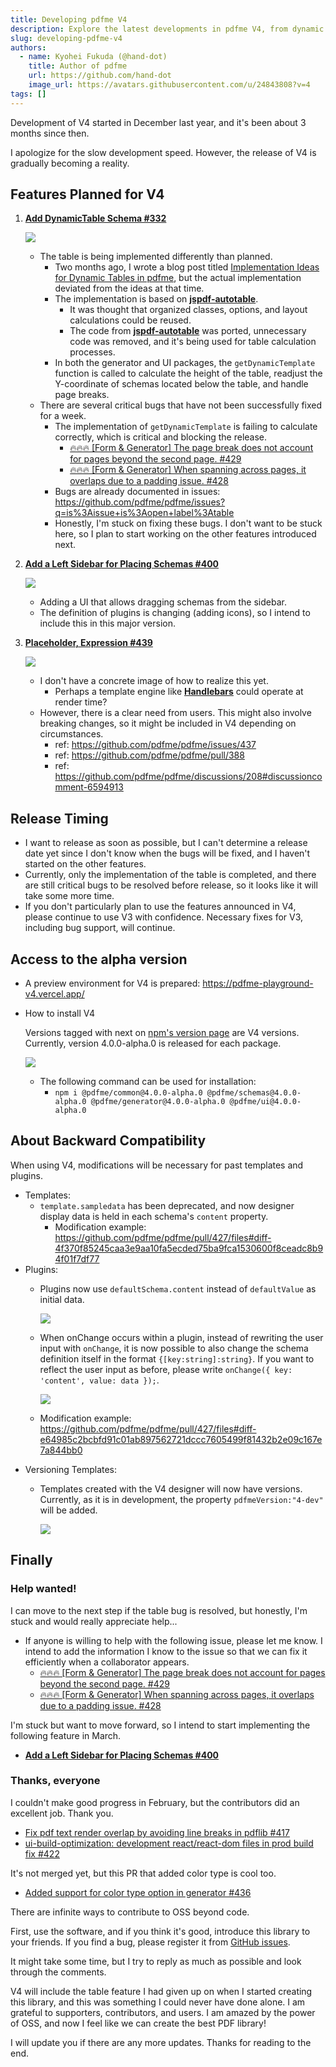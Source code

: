```yaml
---
title: Developing pdfme V4
description: Explore the latest developments in pdfme V4, from dynamic table schemas and UI enhancements to new features like placeholders and expressions. Dive into the challenges and progress, including critical bug fixes and backward compatibility considerations, and learn how you can contribute to this evolving open-source PDF library project.
slug: developing-pdfme-v4
authors:
  - name: Kyohei Fukuda (@hand-dot)
    title: Author of pdfme
    url: https://github.com/hand-dot
    image_url: https://avatars.githubusercontent.com/u/24843808?v=4
tags: []
---
```


Development of V4 started in December last year, and it's been about 3 months since then.

I apologize for the slow development speed. However, the release of V4 is gradually becoming a reality.

<!-- truncate -->

## Features Planned for V4

1. [**Add DynamicTable Schema #332**](https://github.com/pdfme/pdfme/issues/332)

    ![](https://storage.googleapis.com/zenn-user-upload/3d22843b2486-20240302.png)
    
    - The table is being implemented differently than planned.
        - Two months ago, I wrote a blog post titled [Implementation Ideas for Dynamic Tables in pdfme](https://pdfme.com/blog/implementation-Ideas-for-dynamic-tables), but the actual implementation deviated from the ideas at that time.
        - The implementation is based on **[jspdf-autotable](https://www.npmjs.com/package/jspdf-autotable)**.
            - It was thought that organized classes, options, and layout calculations could be reused.
            - The code from **[jspdf-autotable](https://www.npmjs.com/package/jspdf-autotable)** was ported, unnecessary code was removed, and it's being used for table calculation processes.
        - In both the generator and UI packages, the `getDynamicTemplate` function is called to calculate the height of the table, readjust the Y-coordinate of schemas located below the table, and handle page breaks.
    - There are several critical bugs that have not been successfully fixed for a week.
        - The implementation of `getDynamicTemplate` is failing to calculate correctly, which is critical and blocking the release.
            - [🔥🔥🔥 [Form & Generator] The page break does not account for pages beyond the second page. #429](https://github.com/pdfme/pdfme/issues/429)
            - [🔥🔥🔥 [Form & Generator] When spanning across pages, it overlaps due to a padding issue. #428](https://github.com/pdfme/pdfme/issues/428)
        - Bugs are already documented in issues: https://github.com/pdfme/pdfme/issues?q=is%3Aissue+is%3Aopen+label%3Atable
        - Honestly, I'm stuck on fixing these bugs. I don't want to be stuck here, so I plan to start working on the other features introduced next.
2. [**Add a Left Sidebar for Placing Schemas #400**](https://github.com/pdfme/pdfme/issues/400)
    
    ![](https://storage.googleapis.com/zenn-user-upload/be31a9c03519-20240302.png)

    - Adding a UI that allows dragging schemas from the sidebar.
    - The definition of plugins is changing (adding icons), so I intend to include this in this major version.
3. [**Placeholder, Expression #439**](https://github.com/pdfme/pdfme/issues/439)
    
    ![](https://storage.googleapis.com/zenn-user-upload/4e66257d5d55-20240302.png)

    - I don't have a concrete image of how to realize this yet.
        - Perhaps a template engine like **[Handlebars](https://handlebarsjs.com/)** could operate at render time?
    - However, there is a clear need from users. This might also involve breaking changes, so it might be included in V4 depending on circumstances.
      - ref: https://github.com/pdfme/pdfme/issues/437
      - ref: https://github.com/pdfme/pdfme/pull/388
      - ref: https://github.com/pdfme/pdfme/discussions/208#discussioncomment-6594913

## Release Timing

- I want to release as soon as possible, but I can't determine a release date yet since I don't know when the bugs will be fixed, and I haven't started on the other features.
- Currently, only the implementation of the table is completed, and there are still critical bugs to be resolved before release, so it looks like it will take some more time.
- If you don't particularly plan to use the features announced in V4, please continue to use V3 with confidence. Necessary fixes for V3, including bug support, will continue.

## Access to the alpha version

- A preview environment for V4 is prepared: https://pdfme-playground-v4.vercel.app/
- How to install V4
    
    Versions tagged with next on [npm's version page](https://www.npmjs.com/package/@pdfme/generator?activeTab=versions) are V4 versions. Currently, version 4.0.0-alpha.0 is released for each package.
    
    ![](https://storage.googleapis.com/zenn-user-upload/65a828e2f2b7-20240302.png)

    - The following command can be used for installation:
        - `npm i @pdfme/common@4.0.0-alpha.0 @pdfme/schemas@4.0.0-alpha.0 @pdfme/generator@4.0.0-alpha.0 @pdfme/ui@4.0.0-alpha.0`

## About Backward Compatibility

When using V4, modifications will be necessary for past templates and plugins.

- Templates:
    - `template.sampledata` has been deprecated, and now designer display data is held in each schema's `content` property.
        - Modification example: https://github.com/pdfme/pdfme/pull/427/files#diff-4f370f85245caa3e9aa10fa5ecded75ba9fca1530600f8ceadc8b94f01f7df77
- Plugins:
    - Plugins now use `defaultSchema.content` instead of `defaultValue` as initial data.
        
        ![](https://storage.googleapis.com/zenn-user-upload/2cb01519cb4a-20240302.png)
        
    - When onChange occurs within a plugin, instead of rewriting the user input with `onChange`, it is now possible to also change the schema definition itself in the format `{[key:string]:string}`. If you want to reflect the user input as before, please write `onChange({ key: 'content', value: data });`.
        
        ![](https://storage.googleapis.com/zenn-user-upload/02a5e41c6fb9-20240302.png)
        
    - Modification example: https://github.com/pdfme/pdfme/pull/427/files#diff-e64985c2bcbfd91c01ab897562721dccc7605499f81432b2e09c167e7a844bb0
- Versioning Templates:
    - Templates created with the V4 designer will now have versions. Currently, as it is in development, the property `pdfmeVersion:"4-dev"` will be added.
        
        ![](https://storage.googleapis.com/zenn-user-upload/51d4bbc4e1c2-20240302.png)
        

## Finally

### Help wanted!

I can move to the next step if the table bug is resolved, but honestly, I'm stuck and would really appreciate help...

- If anyone is willing to help with the following issue, please let me know. I intend to add the information I know to the issue so that we can fix it efficiently when a collaborator appears.
    - [🔥🔥🔥 [Form & Generator] The page break does not account for pages beyond the second page. #429](https://github.com/pdfme/pdfme/issues/429)
    - [🔥🔥🔥 [Form & Generator] When spanning across pages, it overlaps due to a padding issue. #428](https://github.com/pdfme/pdfme/issues/428)

I'm stuck but want to move forward, so I intend to start implementing the following feature in March.

- [**Add a Left Sidebar for Placing Schemas #400**](https://github.com/pdfme/pdfme/issues/400)

### Thanks, everyone

I couldn't make good progress in February, but the contributors did an excellent job. Thank you.

- [Fix pdf text render overlap by avoiding line breaks in pdflib #417](https://github.com/pdfme/pdfme/pull/417)
- [ui-build-optimization: development react/react-dom files in prod build fix #422](https://github.com/pdfme/pdfme/pull/422)

It's not merged yet, but this PR that added color type is cool too.

- [Added support for color type option in generator #436](https://github.com/pdfme/pdfme/pull/436)

There are infinite ways to contribute to OSS beyond code.

First, use the software, and if you think it's good, introduce this library to your friends. If you find a bug, please register it from [GitHub issues](https://github.com/pdfme/pdfme/issues).

It might take some time, but I try to reply as much as possible and look through the comments.

V4 will include the table feature I had given up on when I started creating this library, and this was something I could never have done alone. I am grateful to supporters, contributors, and users. I am amazed by the power of OSS, and now I feel like we can create the best PDF library!

I will update you if there are any more updates. Thanks for reading to the end.